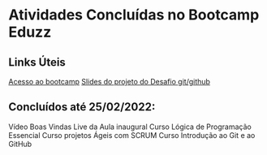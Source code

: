 # Atividades Concluídas no Bootcamp Eduzz
## Links Úteis
[Acesso ao bootcamp](https://web.dio.me/track/eduzz-fullstack-developer-3?tab=path)
[Slides do projeto do Desafio git/github](https://drive.google.com/file/d/1IZu0qohv1JOmxjEra1lknDiiStU68bl4/view)


## Concluídos até 25/02/2022:
Vídeo Boas Vindas
Live da Aula inaugural
Curso Lógica de Programação Essencial
Curso projetos Ágeis com SCRUM
Curso Introdução ao Git e ao GitHub
